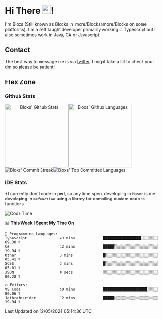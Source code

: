 # Hi There <img src="https://media.giphy.com/media/hvRJCLFzcasrR4ia7z/giphy.gif" width="28">!
I'm Bloxs (Still known as Blocks_n_more/Blocksnmore/Blocks on some platforms). I'm a self taught developer primairly working in Typescript but I also sometimes work in Java, C# or Javascript. 

## Contact
The best way to message me is via [twitter](https://twitter.com/blocksnmore). I might take a bit to check your dm so please be patient!

## Flex Zone
### Github Stats
<div style="display: flex;" align="center">
  <img src="https://readme-stats-gules.vercel.app/api?username=Blocksnmore&bg_color=23272A&show_icons=true&count_private=true&title_color=fff&text_color=fff&icon_color=3d34eb&hide_border=true&border_radius=10" alt="Bloxs' Github Stats" style="height: 13rem" />
 <img src="https://readme-stats-gules.vercel.app/api/top-langs/?username=Blocksnmore&layout=donut&count_private=true&hide_border=true&bg_color=23272A&title_color=fff&text_color=fff&icon_color=3d34eb&border_radius=10" alt="Bloxs' Github Languages" style="height: 13rem;" />
</div>
<div style="display: flex;" align="center">
  <img src="https://streak-stats.demolab.com?user=Blocksnmore&theme=github-dark-blue&hide_border=true" alt="Bloxs' Commit Streak">
  <img src="http://github-profile-summary-cards.vercel.app/api/cards/most-commit-language?username=Blocksnmore&theme=github_dark" alt="Bloxs' Top Committed Languages">
</div>

### IDE Stats
*I currently don't code in perl, so any time spent developing in `Mason` is me developing in `mcfunction` using a library for compiling custom code to functions
<!--START_SECTION:waka-->
![Code Time](http://img.shields.io/badge/Code%20Time-819%20hrs%204%20mins-blue)

📊 **This Week I Spent My Time On** 

```text
💬 Programming Languages: 
TypeScript               43 mins             █████████████████░░░░░░░░   69.30 % 
C#                       12 mins             █████░░░░░░░░░░░░░░░░░░░░   19.94 % 
Other                    3 mins              █░░░░░░░░░░░░░░░░░░░░░░░░   05.41 % 
SCSS                     3 mins              █░░░░░░░░░░░░░░░░░░░░░░░░   05.01 % 
JSON                     0 secs              ░░░░░░░░░░░░░░░░░░░░░░░░░   00.28 % 

🔥 Editors: 
VS Code                  50 mins             ████████████████████░░░░░   80.06 % 
Jetbrainsrider           12 mins             █████░░░░░░░░░░░░░░░░░░░░   19.94 % 
```


 Last Updated on 12/05/2024 05:14:36 UTC
<!--END_SECTION:waka-->
